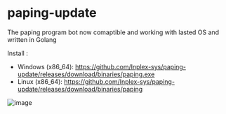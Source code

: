 # paping-update
The paping program bot now comaptible and working with lasted OS and written in Golang

Install :
  - Windows (x86_64): https://github.com/Inplex-sys/paping-update/releases/download/binaries/paping.exe
  - Linux (x86_64): https://github.com/Inplex-sys/paping-update/releases/download/binaries/paping

![image](https://github.com/Inplex-sys/paping-update/assets/69421356/670f9ed9-4583-4f1a-945b-c634fa6105cd)

